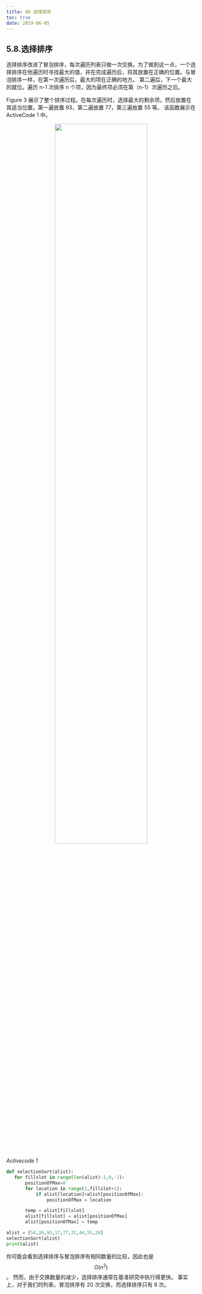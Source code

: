 ```yaml
---
title: 08 选择排序
toc: true
date: 2019-06-05
---
```

## 5.8.选择排序

选择排序改进了冒泡排序，每次遍历列表只做一次交换。为了做到这一点，一个选择排序在他遍历时寻找最大的值，并在完成遍历后，将其放置在正确的位置。与冒泡排序一样，在第一次遍历后，最大的项在正确的地方。 第二遍后，下一个最大的就位。遍历 n-1 次排序 n 个项，因为最终项必须在第（n-1）次遍历之后。

Figure 3 展示了整个排序过程。在每次遍历时，选择最大的剩余项，然后放置在其适当位置。第一遍放置 93，第二遍放置 77，第三遍放置 55 等。 该函数展示在 ActiveCode 1 中。

<p align="center">
    <img width="70%" height="70%" src="http://images.iterate.site/blog/image/20190702/ynHsaffdxbbR.png?imageslim">
</p>

*Activecode 1*

```python
def selectionSort(alist):
   for fillslot in range(len(alist)-1,0,-1):
       positionOfMax=0
       for location in range(1,fillslot+1):
           if alist[location]>alist[positionOfMax]:
               positionOfMax = location

       temp = alist[fillslot]
       alist[fillslot] = alist[positionOfMax]
       alist[positionOfMax] = temp

alist = [54,26,93,17,77,31,44,55,20]
selectionSort(alist)
print(alist)

```

你可能会看到选择排序与冒泡排序有相同数量的比较，因此也是 $$O(n^2)$$。 然而，由于交换数量的减少，选择排序通常在基准研究中执行得更快。 事实上，对于我们的列表，冒泡排序有 20 次交换，而选择排序只有 8 次。
